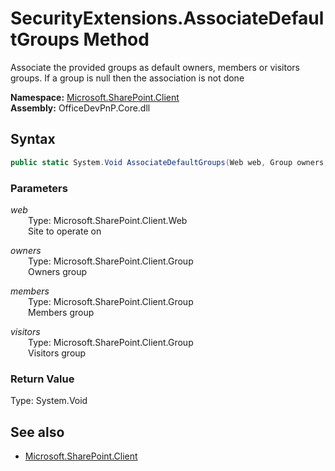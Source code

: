 # SecurityExtensions.AssociateDefaultGroups Method  
Associate the provided groups as default owners, members or visitors groups. If a group is null then the 
            association is not done  

**Namespace:** [Microsoft.SharePoint.Client](Microsoft.SharePoint.Client.md)  
**Assembly:** OfficeDevPnP.Core.dll  
## Syntax
```C#
public static System.Void AssociateDefaultGroups(Web web, Group owners, Group members, Group visitors)
```
### Parameters
*web*  
&emsp;&emsp;Type: Microsoft.SharePoint.Client.Web  
&emsp;&emsp;Site to operate on  
  
*owners*  
&emsp;&emsp;Type: Microsoft.SharePoint.Client.Group  
&emsp;&emsp;Owners group  
  
*members*  
&emsp;&emsp;Type: Microsoft.SharePoint.Client.Group  
&emsp;&emsp;Members group  
  
*visitors*  
&emsp;&emsp;Type: Microsoft.SharePoint.Client.Group  
&emsp;&emsp;Visitors group  
  
### Return Value
Type: System.Void  

## See also
- [Microsoft.SharePoint.Client](Microsoft.SharePoint.Client.md)

